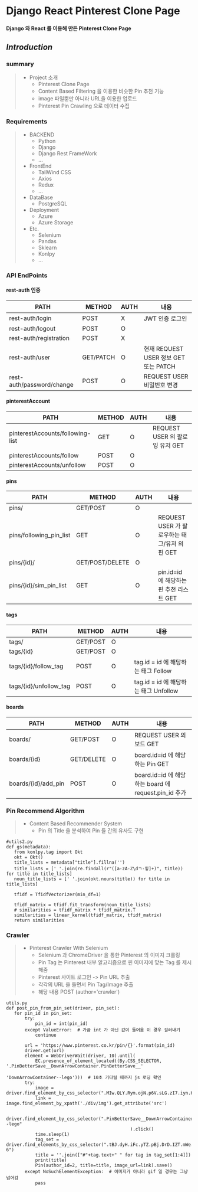 # Django React Pinterest Clone Page

#### Django 와 React 를 이용해 만든 Pinterest Clone Page

## *Introduction*

### summary
> - Project 소개
>   - Pinterest Clone Page
>   - Content Based Filtering 을 이용한 비슷한 Pin 추천 기능
>   - image 파일뿐만 아니라 URL을 이용한 업로드
>   - Pinterest Pin Crawling 으로 데이터 수집

### Requirements

> - BACKEND
>   - Python    
>   - Django
>   - Django Rest FrameWork
>   - ...
> - FrontEnd
>   - TailWind CSS
>   - Axios
>   - Redux
>   - ...
> - DataBase
>   - PostgreSQL
> - Deployment
>   - Azure
>   - Azure Storage
> - Etc.
>   - Selenium
>   - Pandas
>   - Sklearn
>   - Konlpy
>   - ...

### API EndPoints

 #### rest-auth 인증
|PATH|METHOD|AUTH|내용|
|----|----|----|----|
|rest-auth/login|POST|X|JWT 인증 로그인
|rest-auth/logout|POST|O|
|rest-auth/registration|POST|X|
|rest-auth/user|GET/PATCH|O|현재 REQUEST USER 정보 GET 또는 PATCH
|rest-auth/password/change|POST|O|REQUEST USER 비밀번호 변경

 #### pinterestAccount
|PATH|METHOD|AUTH|내용|
|----|----|----|----|
|pinterestAccounts/following-list|GET|O|REQUEST USER 의 팔로잉 유저 GET
|pinterestAccounts/follow|POST|O|
|pinterestAccounts/unfollow|POST|O|

 #### pins
 |PATH|METHOD|AUTH|내용|
 |----|----|----|----|
 |pins/|GET/POST|O|
 |pins/following_pin_list|GET|O|REQUEST USER 가 팔로우하는 태그/유저 의 핀 GET
 |pins/{id}/|GET/POST/DELETE|O|
 |pins/{id}/sim_pin_list|GET|O| pin.id=id 에 해당하는 핀 추천 리스트 GET
 
  #### tags
 |PATH|METHOD|AUTH|내용|
 |----|----|----|----|
 |tags/|GET/POST|O|
 |tags/{id}|GET/POST|O|
 |tags/{id}/follow_tag|POST|O| tag.id = id 에 해당하는 태그 Follow
 |tags/{id}/unfollow_tag|POST|O| tag.id = id 에 해당하는 태그 Unfollow
 
   #### boards
 |PATH|METHOD|AUTH|내용|
 |----|----|----|----|
 |boards/|GET/POST|O| REQUEST USER 의 보드 GET
 |boards/{id}|GET/DELETE|O| board.id=id 에 해당하는 Pin GET
 |boards/{id}/add_pin|POST|O| board.id=id 에 해당하는 board 에 request.pin_id 추가 
 
 
 ### Pin Recommend Algorithm
 > - Content Based Recommender System
 >   - Pin 의 Title 을 분석하여 Pin 들 간의 유사도 구현
 ```
 #utils2.py
 def gs(metadata):
    from konlpy.tag import Okt
    okt = Okt()
    title_lists = metadata["title"].fillna('')
    title_lists = [' '.join(re.findall(r"([a-zA-Z\dㄱ-힣]+)", title)) for title in title_lists]
    noun_title_lists = [' '.join(okt.nouns(title)) for title in title_lists]

    tfidf = TfidfVectorizer(min_df=1)

    tfidf_matrix = tfidf.fit_transform(noun_title_lists)
    # similarities = tfidf_matrix * tfidf_matrix.T
    similarities = linear_kernel(tfidf_matrix, tfidf_matrix)
    return similarities
 ```
 
 ### Crawler
 > - Pinterest Crawler With Selenium
 >   - Selenium 과 ChromeDriver 을 통한 Pinterest 의 이미지 크롤링
 >   - Pin Tag 는 Pinterest 내부 알고리즘으로 핀 이미지에 맞는 Tag 를 제시해줌
 >   - Pinterest 사이트 로그인 -> Pin URL 추출
 >   - 각각의 URL 을 돌면서 Pin Tag/Image 추출
 >   - 해당 내용 POST (author='crawler')
 ```
 utils.py
 def post_pin_from_pin_set(driver, pin_set):
    for pin_id in pin_set:
        try:
            pin_id = int(pin_id)
        except ValueError:  # 가끔 int 가 아닌 값이 들어옴 이 경우 걸러내기
            continue
            
        url = 'https://www.pinterest.co.kr/pin/{}'.format(pin_id)
        driver.get(url)
        element = WebDriverWait(driver, 10).until(
            EC.presence_of_element_located((By.CSS_SELECTOR, '.PinBetterSave__DownArrowContainer.PinBetterSave__'
                                                             'DownArrowContainer--lego')))  # 10초 기다릴 때까지 js 로딩 확인
        try:
            image = driver.find_element_by_css_selector(".MIw.QLY.Rym.ojN.p6V.sLG.zI7.iyn.Hsu")
            link = image.find_element_by_xpath('./div/img').get_attribute('src')

            driver.find_element_by_css_selector(".PinBetterSave__DownArrowContainer.PinBetterSave__DownArrowContainer--lego"
                                                ).click()
            time.sleep(1)
            tag_set = driver.find_elements_by_css_selector(".tBJ.dyH.iFc.yTZ.pBj.DrD.IZT.mWe.z-6")
            title = ''.join(["#"+tag.text+" " for tag in tag_set[1:4]])
            print(title)
            Pin(author_id=2, title=title, image_url=link).save()
        except NoSuchElementException:  # 이미지가 아니라 gif 일 경우는 그냥 넘어감
            pass
 ```
